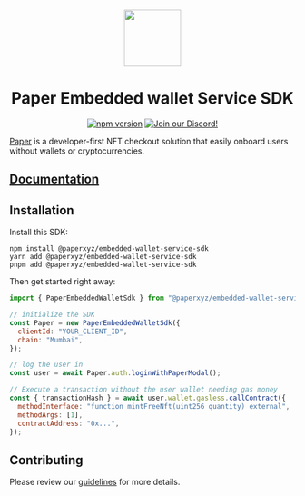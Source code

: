 <p align="center">
    <br />
    <a href="https://paper.xyz"><img src="./assets/paper-logo.svg" width="100" alt=""/></a>
    <br />
</p>
<h1 align="center">Paper Embedded wallet Service SDK</h1>
<p align="center">
    <a href="https://www.npmjs.com/package/@paperxyz/embedded-wallet-service-sdk"><img src="https://img.shields.io/github/package-json/v/paperxyz/embedded-wallet-service-sdk?color=red&label=npm&logo=npm" alt="npm version"/></a>
    <a href="https://discord.gg/mnUa29J2Fp"><img alt="Join our Discord!" src="https://img.shields.io/discord/936354866358546453.svg?color=7289da&label=discord&logo=discord&style=flat"/></a>
</p>

[Paper](https://paper.xyz) is a developer-first NFT checkout solution that
easily onboard users without wallets or cryptocurrencies.

## [Documentation](https://docs.paper.xyz/docs/embedded-wallets-service-overview)

## Installation

Install this SDK:

```shell
npm install @paperxyz/embedded-wallet-service-sdk
yarn add @paperxyz/embedded-wallet-service-sdk
pnpm add @paperxyz/embedded-wallet-service-sdk
```

Then get started right away:

```js
import { PaperEmbeddedWalletSdk } from "@paperxyz/embedded-wallet-service-sdk";

// initialize the SDK
const Paper = new PaperEmbeddedWalletSdk({
  clientId: "YOUR_CLIENT_ID",
  chain: "Mumbai",
});

// log the user in
const user = await Paper.auth.loginWithPaperModal();

// Execute a transaction without the user wallet needing gas money
const { transactionHash } = await user.wallet.gasless.callContract({
  methodInterface: "function mintFreeNft(uint256 quantity) external",
  methodArgs: [1],
  contractAddress: "0x...",
});
```

## Contributing

Please review our [guidelines](CONTRIBUTING.md) for more details.
